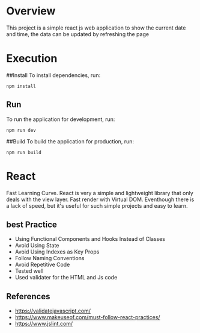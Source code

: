 # Overview

This project is a simple react js web application to show the current date and time, the data can be updated by refreshing the page


# Execution 

##Install
To install dependencies, run:

```
npm install
```

## Run

To run the application for development, run:

```
npm run dev
```
##Build
To build the application for production, run:

```
npm run build
```

# React 
Fast Learning Curve. React is very a simple and lightweight library that only deals with the view layer. Fast render with Virtual DOM. 
Eventhough there is a lack of speed, but it's useful for such simple projects and easy to learn.

## best Practice

- Using Functional Components and Hooks Instead of Classes
- Avoid Using State 
- Avoid Using Indexes as Key Props
- Follow Naming Conventions
- Avoid Repetitive Code
- Tested well
- Used validater for the HTML and Js code

## References

- https://validatejavascript.com/
- https://www.makeuseof.com/must-follow-react-practices/
- https://www.jslint.com/

